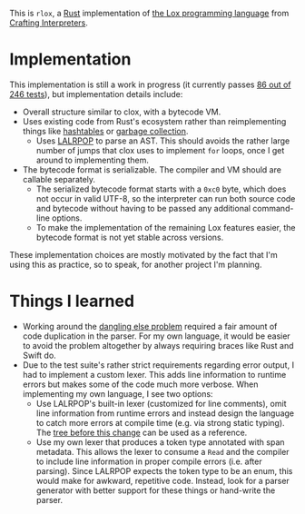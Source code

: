 This is `rlox`, a [Rust](https://rust-lang.org/) implementation of [the Lox programming language](https://craftinginterpreters.com/the-lox-language.html) from [Crafting Interpreters](https://craftinginterpreters.com/).

# Implementation

This implementation is still a work in progress (it currently passes [86 out of 246 tests](tests.log)), but implementation details include:

* Overall structure similar to clox, with a bytecode VM.
* Uses existing code from Rust's ecosystem rather than reimplementing things like [hashtables](https://doc.rust-lang.org/std/collections/struct.HashMap.html) or [garbage collection](https://docs.rs/gc).
    * Uses [LALRPOP](https://lalrpop.github.io/lalrpop) to parse an AST. This should avoids the rather large number of jumps that clox uses to implement `for` loops, once I get around to implementing them.
* The bytecode format is serializable. The compiler and VM should are callable separately.
    * The serialized bytecode format starts with a `0xc0` byte, which does not occur in valid UTF-8, so the interpreter can run both source code and bytecode without having to be passed any additional command-line options.
    * To make the implementation of the remaining Lox features easier, the bytecode format is not yet stable across versions.

These implementation choices are mostly motivated by the fact that I'm using this as practice, so to speak, for another project I'm planning.

# Things I learned

* Working around the [dangling else problem](https://en.wikipedia.org/wiki/Dangling_else) required a fair amount of code duplication in the parser. For my own language, it would be easier to avoid the problem altogether by always requiring braces like Rust and Swift do.
* Due to the test suite's rather strict requirements regarding error output, I had to implement a custom lexer. This adds line information to runtime errors but makes some of the code much more verbose. When implementing my own language, I see two options:
    * Use LALRPOP's built-in lexer (customized for line comments), omit line information from runtime errors and instead design the language to catch more errors at compile time (e.g. via strong static typing). The [tree before this change](https://github.com/fenhl/rlox/tree/68153cac768cbc6c70399354d67db5fdb989e36c) can be used as a reference.
    * Use my own lexer that produces a token type annotated with span metadata. This allows the lexer to consume a `Read` and the compiler to include line information in proper compile errors (i.e. after parsing). Since LALRPOP expects the token type to be an enum, this would make for awkward, repetitive code. Instead, look for a parser generator with better support for these things or hand-write the parser.
